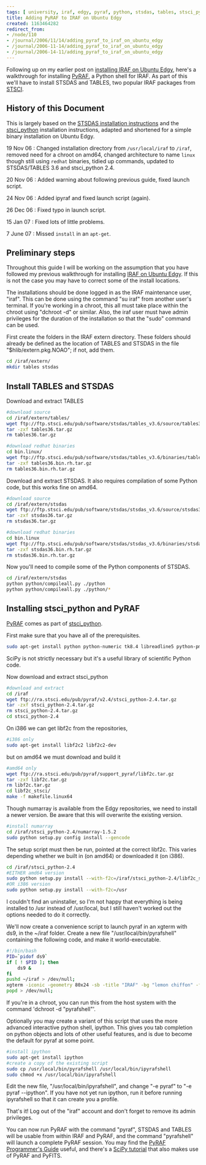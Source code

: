 ```yaml
---
tags: [ university, iraf, edgy, pyraf, python, stsdas, tables, stsci_python ]
title: Adding PyRAF to IRAF on Ubuntu Edgy
created: 1163464282
redirect_from:
- /node/110
- /journal/2006/11/14/adding_pyraf_to_iraf_on_ubuntu_edgy
- /journal/2006-11-14/adding_pyraf_to_iraf_on_ubuntu_edgy
- /journal/2006-14-11/adding_pyraf_to_iraf_on_ubuntu_edgy
---
```

Following up on my earlier post on [installing IRAF on Ubuntu
Edgy](/journal/2006-05-11/install_iraf_on_ubuntu_edgy_amd64), here's a
walkthrough for installing
[PyRAF](http://www.stsci.edu/resources/software_hardware/pyraf), a Python shell
for IRAF. As part of this we'll have to install STSDAS and TABLES, two popular
IRAF packages from [STSCI](http://www.stsci.edu/resources/software_hardware).
<!--break-->

## History of this Document

This is largely based on the [STSDAS installation
instructions](http://www.stsci.edu/resources/software_hardware/stsdas/install)
and the
[stsci_python](http://www.stsci.edu/resources/software_hardware/pyraf/stsci_python/Installation)
installation instructions, adapted and shortened for a simple binary
installation on Ubuntu Edgy.

19 Nov 06
: Changed installation directory from `/usr/local/iraf` to `/iraf`, removed
  need for a chroot on amd64, changed architecture to name `linux` though
  still using `redhat` binaries, tidied up commands, updated to STSDAS/TABLES
  3.6 and stsci_python 2.4.

20 Nov 06
: Added warning about following previous guide, fixed launch script.

24 Nov 06
: Added ipyraf and fixed launch script (again).

26 Dec 06
: Fixed typo in launch script.

15 Jan 07
: Fixed lots of little problems.

7 June 07
: Missed `install` in an `apt-get`.

## Preliminary steps

Throughout this guide I will be working on the assumption that you have followed
my previous walkthrough for installing [IRAF on Ubuntu
Edgy](/journal/2006-05-11/install_iraf_on_ubuntu_edgy_amd64). If this is not the
case you may have to correct some of the install locations.

The installations should be done logged in as the IRAF maintenance user, "iraf".
This can be done using the command "su iraf" from another user's terminal. If
you're working in a chroot, this all must take place within the chroot using
"dchroot -d" or similar. Also, the iraf user must have admin privileges for the
duration of the installation so that the "sudo" command can be used.

First create the folders in the IRAF extern directory. These folders should
already be defined as the location of TABLES and STSDAS in the file
"$hlib/extern.pkg.NOAO"; if not, add them.

```bash
cd /iraf/extern/
mkdir tables stsdas
```

## Install TABLES and STSDAS

Download and extract TABLES

```bash
#download source
cd /iraf/extern/tables/
wget ftp://ftp.stsci.edu/pub/software/stsdas/tables_v3.6/source/tables36.tar.gz
tar -zxf tables36.tar.gz
rm tables36.tar.gz

#download redhat binaries
cd bin.linux/
wget ftp://ftp.stsci.edu/pub/software/stsdas/tables_v3.6/binaries/tables36.bin.rh.tar.gz
tar -zxf tables36.bin.rh.tar.gz
rm tables36.bin.rh.tar.gz
```

Download and extract STSDAS. It also requires compilation of some Python code, but this works fine on amd64.

```bash
#download source
cd /iraf/extern/stsdas
wget ftp://ftp.stsci.edu/pub/software/stsdas/stsdas_v3.6/source/stsdas36.tar.gz
tar -zxf stsdas36.tar.gz
rm stsdas36.tar.gz

#download redhat binaries
cd bin.linux
wget ftp://ftp.stsci.edu/pub/software/stsdas/stsdas_v3.6/binaries/stsdas36.bin.rh.tar.gz
tar -zxf stsdas36.bin.rh.tar.gz
rm stsdas36.bin.rh.tar.gz
```

Now you'll need to compile some of the Python components of STSDAS.

```bash
cd /iraf/extern/stsdas
python python/compileall.py ./python
python python/compileall.py ./python/*
```

## Installing stsci_python and PyRAF

[PyRAF](http://www.stsci.edu/resources/software_hardware/pyraf) comes as part of
[stsci_python](http://www.stsci.edu/resources/software_hardware/pyraf/stsci_python/current/download).

First make sure that you have all of the prerequisites.

```bash
sudo apt-get install python python-numeric tk8.4 libreadline5 python-pmw python-dev python2.4-scipy
```

SciPy is not strictly necessary but it's a useful library of scientific Python code.

Now download and extract stsci_python

```bash
#download and extract
cd /iraf
wget ftp://ra.stsci.edu/pub/pyraf/v2.4/stsci_python-2.4.tar.gz
tar -zxf stsci_python-2.4.tar.gz
rm stsci_python-2.4.tar.gz
cd stsci_python-2.4
```

On i386 we can get libf2c from the repositories,

```bash
#i386 only
sudo apt-get install libf2c2 libf2c2-dev
```

but on amd64 we must download and build it

```bash
#amd64 only
wget ftp://ra.stsci.edu/pub/pyraf/support_pyraf/libf2c.tar.gz
tar -zxf libf2c.tar.gz
rm libf2c.tar.gz
cd libf2c_stsci/
make -f makefile.linux64
```

Though numarray is available from the Edgy repositories, we need to install a
newer version. Be aware that this will overwrite the existing version.

```bash
#install numarray
cd /iraf/stsci_python-2.4/numarray-1.5.2
sudo python setup.py config install --gencode
```

The setup script must then be run, pointed at the correct libf2c. This varies
depending whether we built in (on amd64) or downloaded it (on i386).

```bash
cd /iraf/stsci_python-2.4
#EITHER amd64 version
sudo python setup.py install --with-f2c=/iraf/stsci_python-2.4/libf2c_stsci/
#OR i386 version
sudo python setup.py install --with-f2c=/usr
```

I couldn't find an uninstaller, so I'm not happy that everything is being
installed to /usr instead of /usr/local, but I still haven't worked out the
options needed to do it correctly.

We'll now create a convenience script to launch pyraf in an xgterm with ds9, in
the ~/iraf folder. Create a new file "/usr/local/bin/pyrafshell" containing the
following code, and make it world-executable.

```bash
#!/bin/bash
PID=`pidof ds9`
if [ ! $PID ]; then
    ds9 &
fi
pushd ~/iraf > /dev/null;
xgterm -iconic -geometry 80x24 -sb -title "IRAF" -bg "lemon chiffon" -fg "black" -e pyraf &
popd > /dev/null;
```

If you're in a chroot, you can run this from the host system with the command
'dchroot -d "pyrafshell"'.

Optionally you may create a variant of this script that uses the more advanced
interactive python shell, ipython. This gives you tab completion on python
objects and lots of other useful features, and is due to become the default for
pyraf at some point.

```bash
#install ipython
sudo apt-get install ipython
#create a copy of the existing script
sudo cp /usr/local/bin/pyrafshell /usr/local/bin/ipyrafshell
sudo chmod +x /usr/local/bin/ipyrafshell
```

Edit the new file, "/usr/local/bin/ipyrafshell", and change "-e pyraf" to "-e
pyraf --ipython". If you have not yet run ipython, run it before running
ipyrafshell so that it can create you a profile.

That's it! Log out of the "iraf" account and don't forget to remove its admin
privileges.

You can now run PyRAF with the command "pyraf", STSDAS and TABLES will be usable
from within IRAF and PyRAF, and the command "pyrafshell" will launch a complete
PyRAF session. You may find the [PyRAF Programmer's
Guide](http://stsdas.stsci.edu/pyraf/doc/pyraf_guide) useful, and there's a
[SciPy tutorial](http://www.scipy.org/wikis/topical_software/Tutorial) that also
makes use of PyRAF and PyFITS.
